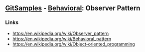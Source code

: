 ## [GitSamples](/../../tree/master) - [Behavioral](/../../tree/java-design-pattern/test/samples/behavioural): Observer Pattern

### Links
* https://en.wikipedia.org/wiki/Observer_pattern
* https://en.wikipedia.org/wiki/Behavioral_pattern
* https://en.wikipedia.org/wiki/Object-oriented_programming
